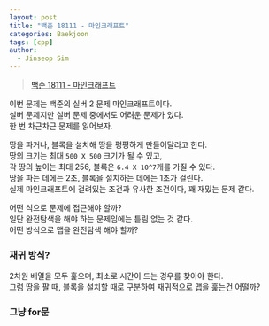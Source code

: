```yaml
---
layout: post
title: "백준 18111 - 마인크래프트"
categories: Baekjoon
tags: [cpp]
author:
  - Jinseop Sim
---
```

> [백준 18111 - 마인크래프트](https://www.acmicpc.net/problem/18111)

이번 문제는 백준의 실버 2 문제 마인크래프트이다.  
실버 문제지만 실버 문제 중에서도 어려운 문제가 있다.  
한 번 차근차근 문제를 읽어보자.  

땅을 파거나, 블록을 설치해 땅을 평평하게 만들어달라고 한다.  
땅의 크기는 최대 ```500 X 500``` 크기가 될 수 있고,  
각 땅의 높이는 최대 256, 블록은 ```6.4 X 10^7```개를 가질 수 있다.  
땅을 파는 데에는 2초, 블록을 설치하는 데에는 1초가 걸린다.  
실제 마인크래프트에 걸려있는 조건과 유사한 조건이다, 꽤 재밌는 문제 같다.  

어떤 식으로 문제에 접근해야 할까?  
일단 완전탐색을 해야 하는 문제임에는 틀림 없는 것 같다.  
어떤 방식으로 맵을 완전탐색 해야 할까?  

### 재귀 방식?
2차원 배열을 모두 훑으며, 최소로 시간이 드는 경우를 찾아야 한다.  
그럼 땅을 팔 때, 블록을 설치할 때로 구분하여 재귀적으로 맵을 훑는건 어떨까?  

### 그냥 for문

